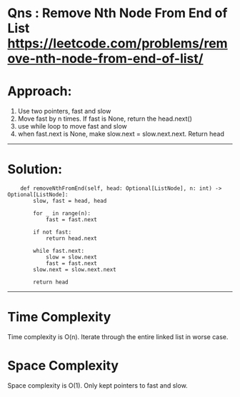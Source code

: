 # Qns : Remove Nth Node From End of List https://leetcode.com/problems/remove-nth-node-from-end-of-list/

# Approach:
1) Use two pointers, fast and slow
2) Move fast by n times. If fast is None, return the head.next()
3) use while loop to move fast and slow
4) when fast.next is None, make slow.next = slow.next.next. Return head
---

# Solution:
```
    def removeNthFromEnd(self, head: Optional[ListNode], n: int) -> Optional[ListNode]:
        slow, fast = head, head

        for _ in range(n):
            fast = fast.next

        if not fast:
            return head.next

        while fast.next:
            slow = slow.next
            fast = fast.next
        slow.next = slow.next.next

        return head
```
---

# Time Complexity
Time complexity is O(n). Iterate through the entire linked list in worse case.

# Space Complexity
Space complexity is O(1). Only kept pointers to fast and slow.